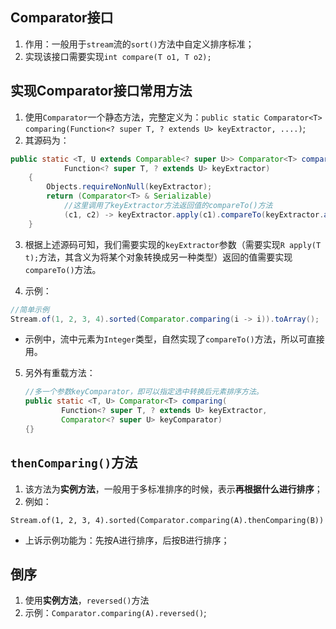 ## Comparator接口

1. 作用：一般用于`stream`流的`sort()`方法中自定义排序标准；
2. 实现该接口需要实现`int compare(T o1, T o2);`

## 实现Comparator接口常用方法

1. 使用`Comparator`一个静态方法，完整定义为：` public static Comparator<T> comparing(Function<? super T, ? extends U> keyExtractor, ....) `;
1. 其源码为：

```java
public static <T, U extends Comparable<? super U>> Comparator<T> comparing(
            Function<? super T, ? extends U> keyExtractor)
    {
        Objects.requireNonNull(keyExtractor);
        return (Comparator<T> & Serializable)
            //这里调用了keyExtractor方法返回值的compareTo()方法
            (c1, c2) -> keyExtractor.apply(c1).compareTo(keyExtractor.apply(c2));
    }
```

3. 根据上述源码可知，我们需要实现的`keyExtractor`参数（需要实现`R apply(T t);`方法，其含义为将某个对象转换成另一种类型）返回的值需要实现`compareTo()`方法。

4. 示例：

```java
//简单示例
Stream.of(1, 2, 3, 4).sorted(Comparator.comparing(i -> i)).toArray();
```

- 示例中，流中元素为`Integer`类型，自然实现了`compareTo()`方法，所以可直接用。

5. 另外有重载方法：

   ```java
   //多一个参数keyComparator，即可以指定选中转换后元素排序方法。
   public static <T, U> Comparator<T> comparing(
           Function<? super T, ? extends U> keyExtractor,
           Comparator<? super U> keyComparator)
   {}
   ```

## `thenComparing()`方法

1. 该方法为**实例方法**，一般用于多标准排序的时候，表示**再根据什么进行排序**；
2. 例如：

```
Stream.of(1, 2, 3, 4).sorted(Comparator.comparing(A).thenComparing(B))
```

- 上诉示例功能为：先按A进行排序，后按B进行排序；

## 倒序

1. 使用**实例方法**，`reversed()`方法
2. 示例：`Comparator.comparing(A).reversed()`;

